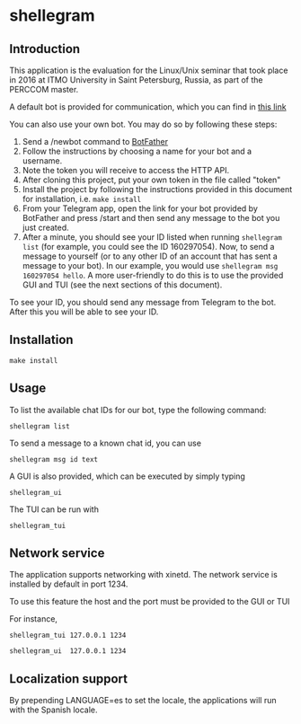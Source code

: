 # shellegram

## Introduction

This application is the evaluation for the Linux/Unix seminar that took place in 2016 at ITMO University in Saint Petersburg, Russia, as part of the PERCCOM master.

A default bot is provided for communication, which you can find in [this link](https://telegram.me/sdn_evaluation_bot)

You can also use your own bot. You may do so by following these steps:
1. Send a /newbot command to [BotFather](https://telegram.me/BotFather)
2. Follow the instructions by choosing a name for your bot and a username.
3. Note the token you will receive to access the HTTP API.
4. After cloning this project, put your own token in the file called "token"
5. Install the project by following the instructions provided in this document for installation, i.e. `make install`
6. From your Telegram app, open the link for your bot provided by BotFather and press /start and then send any message to the bot you just created. 
7. After a minute, you should see your ID listed when running `shellegram list` (for example, you could see the ID 160297054). Now, to send a message to yourself (or to any other ID of an account that has sent a message to your bot). In our example, you would use `shellegram msg 160297054 hello`. A more user-friendly to do this is to use the provided GUI and TUI (see the next sections of this document).

To see your ID, you should send any message from Telegram to the bot. After this you will be able to see your ID.

## Installation
 
```
make install
```

## Usage

To list the available chat IDs for our bot, type the following command:
```
shellegram list
```

To send a message to a known chat id, you can use
```
shellegram msg id text
```

A GUI is also provided, which can be executed by simply typing

```
shellegram_ui
```

The TUI can be run with

```
shellegram_tui
```

## Network service

The application supports networking with xinetd. The network service is installed by default in port 1234.

To use this feature the host and the port must be provided to the GUI or TUI

For instance,

```
shellegram_tui 127.0.0.1 1234
```

```
shellegram_ui  127.0.0.1 1234
```

## Localization support

By prepending LANGUAGE=es to set the locale, the applications will run with the Spanish locale.